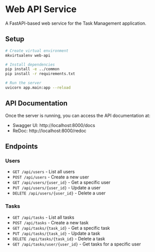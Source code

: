 # Web API Service

A FastAPI-based web service for the Task Management application.

## Setup

```bash
# Create virtual environment
mkvirtualenv web-api

# Install dependencies
pip install -e ../common
pip install -r requirements.txt

# Run the server
uvicorn app.main:app --reload
```

## API Documentation

Once the server is running, you can access the API documentation at:

- Swagger UI: http://localhost:8000/docs
- ReDoc: http://localhost:8000/redoc

## Endpoints

### Users
- `GET /api/users` - List all users
- `POST /api/users` - Create a new user
- `GET /api/users/{user_id}` - Get a specific user
- `PUT /api/users/{user_id}` - Update a user
- `DELETE /api/users/{user_id}` - Delete a user

### Tasks
- `GET /api/tasks` - List all tasks
- `POST /api/tasks` - Create a new task
- `GET /api/tasks/{task_id}` - Get a specific task
- `PUT /api/tasks/{task_id}` - Update a task
- `DELETE /api/tasks/{task_id}` - Delete a task
- `GET /api/tasks/user/{user_id}` - Get tasks for a specific user 